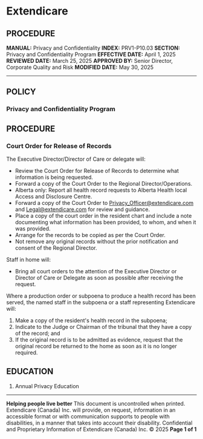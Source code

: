 # Extendicare

## PROCEDURE

**MANUAL:** Privacy and Confidentiality
**INDEX:** PRV1-P10.03
**SECTION:** Privacy and Confidentiality Program
**EFFECTIVE DATE:** April 1, 2025
**REVIEWED DATE:** March 25, 2025
**APPROVED BY:** Senior Director, Corporate Quality and Risk
**MODIFIED DATE:** May 30, 2025

----

## POLICY

### Privacy and Confidentiality Program

## PROCEDURE

### Court Order for Release of Records

The Executive Director/Director of Care or delegate will:

- Review the Court Order for Release of Records to determine what information is being requested.
- Forward a copy of the Court Order to the Regional Director/Operations.
- Alberta only: Report all health record requests to Alberta Health local Access and Disclosure Centre.
- Forward a copy of the Court Order to Privacy_Officer@extendicare.com and Legal@extendicare.com for review and guidance.
- Place a copy of the court order in the resident chart and include a note documenting what information has been provided, to whom, and when it was provided.
- Arrange for the records to be copied as per the Court Order.
- Not remove any original records without the prior notification and consent of the Regional Director.

Staff in home will:

- Bring all court orders to the attention of the Executive Director or Director of Care or Delegate as soon as possible after receiving the request.

Where a production order or subpoena to produce a health record has been served, the named staff in the subpoena or a staff representing Extendicare will:

1. Make a copy of the resident's health record in the subpoena;
2. Indicate to the Judge or Chairman of the tribunal that they have a copy of the record; and
3. If the original record is to be admitted as evidence, request that the original record be returned to the home as soon as it is no longer required.

## EDUCATION

1. Annual Privacy Education

----

**Helping people live better**
This document is uncontrolled when printed.
Extendicare (Canada) Inc. will provide, on request, information in an accessible format or with communication supports to people with disabilities, in a manner that takes into account their disability. Confidential and Proprietary Information of Extendicare (Canada) Inc. © 2025
**Page 1 of 1**